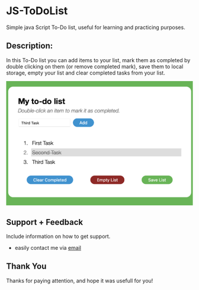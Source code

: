# JS-ToDoList
Simple java Script To-Do list, useful for learning and practicing purposes.

## Description:
In this To-Do list you can add items to your list, mark them as completed by double clicking on them (or remove completed mark), save them to local storage, empty your list and clear completed tasks from your list.
<br>
<p align="center">
<img src="https://github.com/mrezaamini/JS-ToDoList/blob/main/preview.png" alt="preview"/>
</p>

## Support + Feedback

Include information on how to get support.
- easily contact me via [email](aminiamini433@yahoo.fr)

## Thank You

Thanks for paying attention, and hope it was usefull for you!
